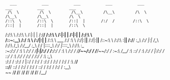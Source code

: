       ___           ___           ___           ___           ___           ___           ___           ___     
     /\  \         /\  \         /\__\         /\__\         /\  \         /\__\         /\__\         /\  \    
    /::\  \       /::\  \       /::|  |       /:/  /        /::\  \       /::|  |       /::|  |       /::\  \   
   /:/\:\  \     /:/\:\  \     /:|:|  |      /:/__/        /:/\:\  \     /:|:|  |      /:|:|  |      /:/\:\  \  
  /::\~\:\__\   /:/  \:\  \   /:/|:|  |__   /::\  \ ___   /:/  \:\  \   /:/|:|__|__   /:/|:|__|__   /::\~\:\  \ 
 /:/\:\ \:|__| /:/__/ \:\__\ /:/ |:| /\__\ /:/\:\  /\__\ /:/__/ \:\__\ /:/ |::::\__\ /:/ |::::\__\ /:/\:\ \:\__\
 \:\~\:\/:/  / \:\  \ /:/  / \/__|:|/:/  / \/__\:\/:/  / \:\  \ /:/  / \/__/~~/:/  / \/__/~~/:/  / \:\~\:\ \/__/
  \:\ \::/  /   \:\  /:/  /      |:/:/  /       \::/  /   \:\  /:/  /        /:/  /        /:/  /   \:\ \:\__\  
   \:\/:/  /     \:\/:/  /       |::/  /        /:/  /     \:\/:/  /        /:/  /        /:/  /     \:\ \/__/  
    \::/__/       \::/  /        /:/  /        /:/  /       \::/  /        /:/  /        /:/  /       \:\__\    
     ~~            \/__/         \/__/         \/__/         \/__/         \/__/         \/__/         \/__/    
